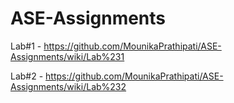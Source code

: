 # ASE-Assignments
Lab#1 - https://github.com/MounikaPrathipati/ASE-Assignments/wiki/Lab%231

Lab#2 - https://github.com/MounikaPrathipati/ASE-Assignments/wiki/Lab%232
